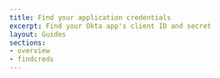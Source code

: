 ```yaml
---
title: Find your application credentials
excerpt: Find your Okta app's client ID and secret
layout: Guides
sections:
- overview
- findcreds
---
```

